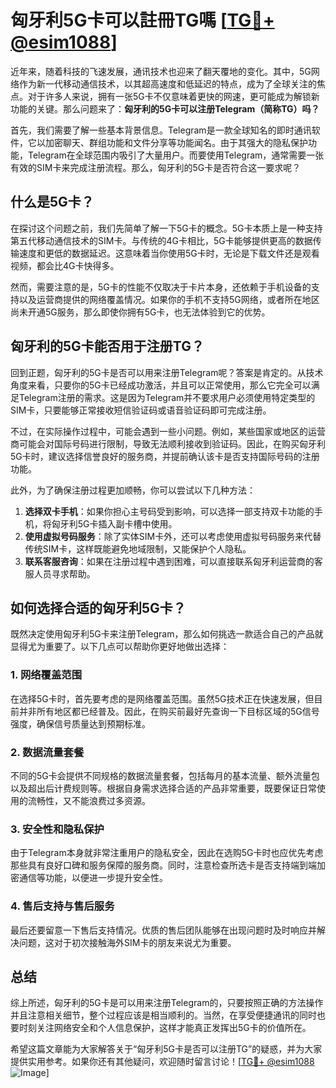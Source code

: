 # 匈牙利5G卡可以註冊TG嗎 [[TG💪+ @esim1088](https://t.me/s/esim1088)]

近年来，随着科技的飞速发展，通讯技术也迎来了翻天覆地的变化。其中，5G网络作为新一代移动通信技术，以其超高速度和低延迟的特点，成为了全球关注的焦点。对于许多人来说，拥有一张5G卡不仅意味着更快的网速，更可能成为解锁新功能的关键。那么问题来了：**匈牙利的5G卡可以注册Telegram（简称TG）吗？**

首先，我们需要了解一些基本背景信息。Telegram是一款全球知名的即时通讯软件，它以加密聊天、群组功能和文件分享等功能闻名。由于其强大的隐私保护功能，Telegram在全球范围内吸引了大量用户。而要使用Telegram，通常需要一张有效的SIM卡来完成注册流程。那么，匈牙利的5G卡是否符合这一要求呢？

## 什么是5G卡？

在探讨这个问题之前，我们先简单了解一下5G卡的概念。5G卡本质上是一种支持第五代移动通信技术的SIM卡。与传统的4G卡相比，5G卡能够提供更高的数据传输速度和更低的数据延迟。这意味着当你使用5G卡时，无论是下载文件还是观看视频，都会比4G卡快得多。

然而，需要注意的是，5G卡的性能不仅取决于卡片本身，还依赖于手机设备的支持以及运营商提供的网络覆盖情况。如果你的手机不支持5G网络，或者所在地区尚未开通5G服务，那么即使你拥有5G卡，也无法体验到它的优势。

## 匈牙利的5G卡能否用于注册TG？

回到正题，匈牙利的5G卡是否可以用来注册Telegram呢？答案是肯定的。从技术角度来看，只要你的5G卡已经成功激活，并且可以正常使用，那么它完全可以满足Telegram注册的需求。这是因为Telegram并不要求用户必须使用特定类型的SIM卡，只要能够正常接收短信验证码或语音验证码即可完成注册。

不过，在实际操作过程中，可能会遇到一些小问题。例如，某些国家或地区的运营商可能会对国际号码进行限制，导致无法顺利接收到验证码。因此，在购买匈牙利5G卡时，建议选择信誉良好的服务商，并提前确认该卡是否支持国际号码的注册功能。

此外，为了确保注册过程更加顺畅，你可以尝试以下几种方法：

1. **选择双卡手机**：如果你担心主号码受到影响，可以选择一部支持双卡功能的手机，将匈牙利5G卡插入副卡槽中使用。
2. **使用虚拟号码服务**：除了实体SIM卡外，还可以考虑使用虚拟号码服务来代替传统SIM卡，这样既能避免地域限制，又能保护个人隐私。
3. **联系客服咨询**：如果在注册过程中遇到困难，可以直接联系匈牙利运营商的客服人员寻求帮助。

## 如何选择合适的匈牙利5G卡？

既然决定使用匈牙利5G卡来注册Telegram，那么如何挑选一款适合自己的产品就显得尤为重要了。以下几点可以帮助你更好地做出选择：

### 1. 网络覆盖范围

在选择5G卡时，首先要考虑的是网络覆盖范围。虽然5G技术正在快速发展，但目前并非所有地区都已经普及。因此，在购买前最好先查询一下目标区域的5G信号强度，确保信号质量达到预期标准。

### 2. 数据流量套餐

不同的5G卡会提供不同规格的数据流量套餐，包括每月的基本流量、额外流量包以及超出后计费规则等。根据自身需求选择合适的产品非常重要，既要保证日常使用的流畅性，又不能浪费过多资源。

### 3. 安全性和隐私保护

由于Telegram本身就非常注重用户的隐私安全，因此在选购5G卡时也应优先考虑那些具有良好口碑和服务保障的服务商。同时，注意检查所选卡是否支持端到端加密通信等功能，以便进一步提升安全性。

### 4. 售后支持与售后服务

最后还要留意一下售后支持情况。优质的售后团队能够在出现问题时及时响应并解决问题，这对于初次接触海外SIM卡的朋友来说尤为重要。

## 总结

综上所述，匈牙利的5G卡是可以用来注册Telegram的，只要按照正确的方法操作并且注意相关细节，整个过程应该是相当顺利的。当然，在享受便捷通讯的同时也要时刻关注网络安全和个人信息保护，这样才能真正发挥出5G卡的价值所在。

希望这篇文章能为大家解答关于“匈牙利5G卡是否可以注册TG”的疑惑，并为大家提供实用参考。如果你还有其他疑问，欢迎随时留言讨论！[[TG💪+ @esim1088](https://t.me/s/esim1088) ![Image](https://i.postimg.cc/4NQfJmqS/Snipaste-2025-05-13-00-14-12.png)]